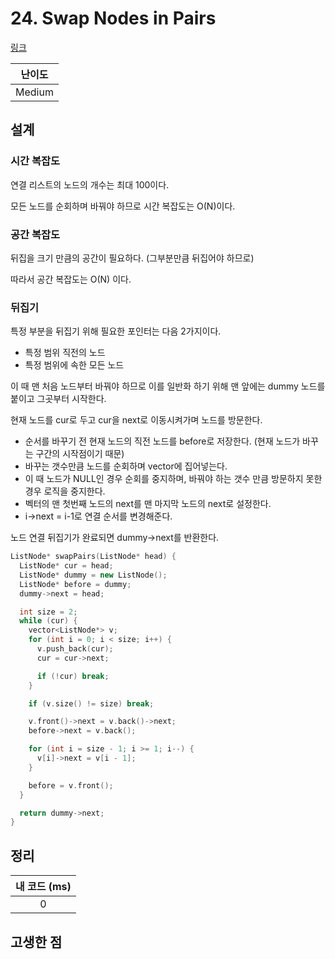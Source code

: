 # 24. Swap Nodes in Pairs

[링크](https://leetcode.com/problems/swap-nodes-in-pairs/)

| 난이도 |
| :----: |
| Medium |

## 설계

### 시간 복잡도

연결 리스트의 노드의 개수는 최대 100이다.

모든 노드를 순회하며 바꿔야 하므로 시간 복잡도는 O(N)이다.

### 공간 복잡도

뒤집을 크기 만큼의 공간이 필요하다. (그부분만큼 뒤집어야 하므로)

따라서 공간 복잡도는 O(N) 이다.

### 뒤집기

특정 부분을 뒤집기 위해 필요한 포인터는 다음 2가지이다.

- 특정 범위 직전의 노드
- 특정 범위에 속한 모든 노드

이 때 맨 처음 노드부터 바꿔야 하므로 이를 일반화 하기 위해 맨 앞에는 dummy 노드를 붙이고 그곳부터 시작한다.

현재 노드를 cur로 두고 cur을 next로 이동시켜가며 노드를 방문한다.

- 순서를 바꾸기 전 현재 노드의 직전 노드를 before로 저장한다. (현재 노드가 바꾸는 구간의 시작점이기 때문)
- 바꾸는 갯수만큼 노드를 순회하며 vector에 집어넣는다.
- 이 때 노드가 NULL인 경우 순회를 중지하며, 바꿔야 하는 갯수 만큼 방문하지 못한 경우 로직을 중지한다.
- 벡터의 맨 첫번째 노드의 next를 맨 마지막 노드의 next로 설정한다.
- i->next = i-1로 연결 순서를 변경해준다.

노드 연결 뒤집기가 완료되면 dummy->next를 반환한다.

```cpp
ListNode* swapPairs(ListNode* head) {
  ListNode* cur = head;
  ListNode* dummy = new ListNode();
  ListNode* before = dummy;
  dummy->next = head;

  int size = 2;
  while (cur) {
    vector<ListNode*> v;
    for (int i = 0; i < size; i++) {
      v.push_back(cur);
      cur = cur->next;

      if (!cur) break;
    }

    if (v.size() != size) break;

    v.front()->next = v.back()->next;
    before->next = v.back();

    for (int i = size - 1; i >= 1; i--) {
      v[i]->next = v[i - 1];
    }

    before = v.front();
  }

  return dummy->next;
}
```

## 정리

| 내 코드 (ms) |
| :----------: |
|      0       |

## 고생한 점
